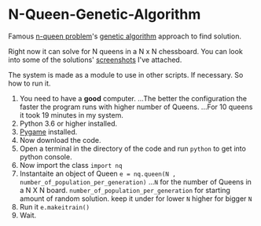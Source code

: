 # N-Queen-Genetic-Algorithm
Famous [n-queen problem](https://en.wikipedia.org/wiki/Eight_queens_puzzle)'s [genetic algorithm](https://kushalvyas.github.io/gen_8Q.html) approach to find solution. 

Right now it can solve for N queens in a N x N chessboard. 
You can look into some of the solutions' [screenshots](https://github.com/mehedi-shafi/N-Queen-Genetic-Algorithm/tree/master/screenshots) I've attached. 

The system is made as a module to use in other scripts. If necessary.
So how to run it. 

1. You need to have a __good__ computer. 
...The better the configuration the faster the program runs with higher number of Queens.
...For 10 queens it took 19 minutes in my system.
2. Python 3.6 or higher installed.
3. [Pygame](https://www.pygame.org/news) installed.
4. Now download the code.
5. Open a terminal in the directory of the code and run
   ``python`` to get into python console.
6. Now import the class ``import nq``
7. Instantaite an object of Queen ``e = nq.queen(N , number_of_population_per_generation)``
...``N`` for the number of Queens in a N X N board. ``number_of_population_per_generation`` for starting amount of random solution. keep it under for lower ``N`` higher for bigger ``N``
8. Run it ``e.makeitrain()``
9. Wait.
